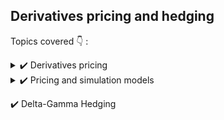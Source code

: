 ## Derivatives pricing and hedging

Topics covered 👇 : 

<details><summary>✔️ Derivatives pricing </summary>
  <br>
Using monte carlo, numerial methods & analytical solutions.
<br>
A non exhaustive list of exotic options priced : 
- barrier
- swaps
- asian
</details>

<details><summary>✔️ Pricing and simulation models </summary> 
- Black-Scholes
- Skew-kurtosis Black-Scholes
- Binomial tree
- Trinomial tree
- Heston stochastic volatility
- GARCH variations (GARCH, NGARCH, AGARCH)
</details>

✔️ Delta-Gamma Hedging

